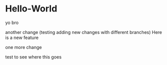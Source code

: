 # Hello-World
yo bro

another change (testing adding new changes with different branches)
Here is a new feature 

one more change

test to see where this goes